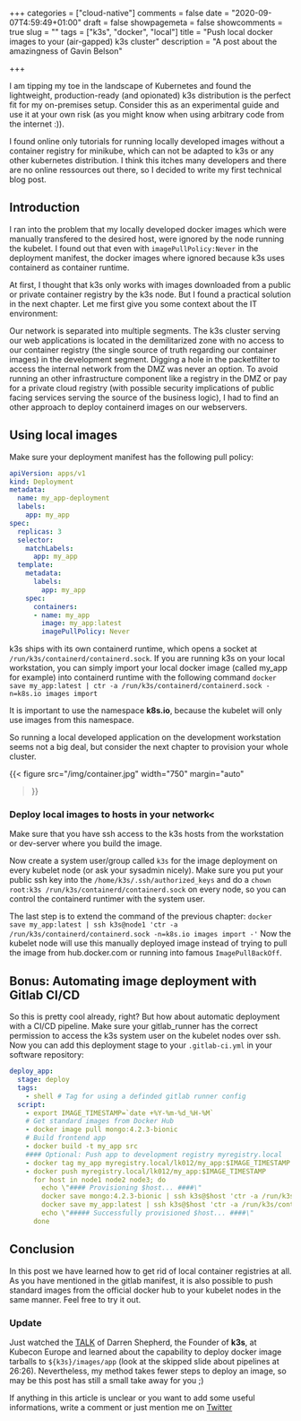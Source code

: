 +++
categories = ["cloud-native"]
comments = false
date = "2020-09-07T4:59:49+01:00"
draft = false
showpagemeta = false
showcomments = true
slug = ""
tags = ["k3s", "docker", "local"]
title = "Push local docker images to your (air-gapped) k3s cluster"
description = "A post about the amazingness of Gavin Belson"

+++

I am tipping my toe in the landscape of Kubernetes and found the lightweight, production-ready (and opionated)
k3s distribution is the perfect fit for my on-premises setup. Consider this as an experimental guide and use
it at your own risk (as you might know when using arbitrary code from the internet :)).

I found online only tutorials for running locally developed images without a container registry for minikube,
which can not be adapted to k3s or any other kubernetes distribution. I think this itches many developers
and there are no online ressources out there, so I decided to write my first technical blog post.

## Introduction

I ran into the problem that my locally developed docker images which were manually transfered to the desired host,
were ignored by the node running the kubelet. I found out that even with `imagePullPolicy:Never` in the deployment
manifest, the docker images where ignored because k3s uses containerd as container runtime.

At first, I thought that k3s only works with images downloaded from a public or private container registry
by the k3s node. But I found a practical solution in the next chapter. Let me first give you some context
about the IT environment:

Our network is separated into multiple segments. The k3s cluster serving our web applications is located in
the demilitarized zone with no access to our container registry (the single source of truth regarding our container images)
in the development segment. Digging a hole in the packetfilter to access the internal network from the DMZ was
never an option. To avoid running an other infrastructure component like a registry in the DMZ or pay for
a private cloud registry (with possible security implications of public facing services serving the source of the business logic), I had to find an other approach to deploy containerd images on our webservers.

## Using local images

Make sure your deployment manifest has the following pull policy:

```yaml
apiVersion: apps/v1
kind: Deployment
metadata:
  name: my_app-deployment
  labels:
    app: my_app
spec:
  replicas: 3
  selector:
    matchLabels:
      app: my_app
  template:
    metadata:
      labels:
        app: my_app
    spec:
      containers:
      - name: my_app
        image: my_app:latest
        imagePullPolicy: Never
```

k3s ships with its own containerd runtime, which opens a socket at `/run/k3s/containerd/containerd.sock`.
If you are running k3s on your local workstation, you can simply import your local docker image (called
my_app for example) into containerd runtime with the following command `docker save my_app:latest | ctr -a /run/k3s/containerd/containerd.sock -n=k8s.io images import`

It is important to use the namespace **k8s.io**, because the kubelet will only use images from this namespace.

So running a local developed application on the development workstation seems not a big deal, but consider the
next chapter to provision your whole cluster.

{{< figure src="/img/container.jpg"
    width="750"
    margin="auto"
>}}
### Deploy local images to hosts in your network<

Make sure that you have ssh access to the k3s hosts from the workstation or dev-server where you build the image.

Now create a system user/group called `k3s` for the image deployment on every kubelet node (or ask your sysadmin nicely).
Make sure you put your public ssh key into the `/home/k3s/.ssh/authorized_keys` and do a
`chown root:k3s /run/k3s/containerd/containerd.sock` on every node, so you can control the containerd runtimer
with the system user.

The last step is to extend the command of the previous chapter: `docker save my_app:latest | ssh k3s@node1 'ctr -a /run/k3s/containerd/containerd.sock -n=k8s.io images import -'`
Now the kubelet node will use this manually deployed image instead of trying to pull the image from hub.docker.com or running into famous `ImagePullBackOff`.

## Bonus: Automating image deployment with Gitlab CI/CD

So this is pretty cool already, right? But how about automatic deployment with a CI/CD pipeline.
Make sure your gitlab_runner has the correct permission to access the k3s system user on the kubelet
nodes over ssh. Now you can add this deployment stage to your `.gitlab-ci.yml` in your software repository:

```yaml
deploy_app:
  stage: deploy
  tags:
    - shell # Tag for using a definded gitlab runner config
  script:
    - export IMAGE_TIMESTAMP=`date +%Y-%m-%d_%H-%M`
    # Get standard images from Docker Hub
    - docker image pull mongo:4.2.3-bionic
    # Build frontend app
    - docker build -t my_app src
    #### Optional: Push app to development registry myregistry.local
    - docker tag my_app myregistry.local/lk012/my_app:$IMAGE_TIMESTAMP
    - docker push myregistry.local/lk012/my_app:$IMAGE_TIMESTAMP
      for host in node1 node2 node3; do
        echo \"#### Provisioning $host... ####\"
        docker save mongo:4.2.3-bionic | ssh k3s@$host 'ctr -a /run/k3s/containerd/containerd.sock -n=k8s.io images import -'
        docker save my_app:latest | ssh k3s@$host 'ctr -a /run/k3s/containerd/containerd.sock -n=k8s.io images import -'
        echo \"##### Successfully provisioned $host... ####\"
      done
```
## Conclusion

In this post we have learned how to get rid of local container registries at all. As you have mentioned in the gitlab manifest,
it is also possible to push standard images from the official docker hub to your kubelet nodes in the same manner. Feel free to try it out.

### Update

Just watched the [TALK](https://www.youtube.com/watch?v=aR12Oij4CYw) of Darren Shepherd, the Founder of **k3s**,
at Kubecon Europe and learned about the capability to deploy docker image tarballs to `${k3s}/images/app` (look at the skipped slide about pipelines at 26:26). Nevertheless, my method takes fewer steps to deploy an image, so may be this post has still a small take away for you ;)

If anything in this article is unclear or you want to add some useful informations, write a comment or just mention me on [Twitter](https://twitter.com/lk012)